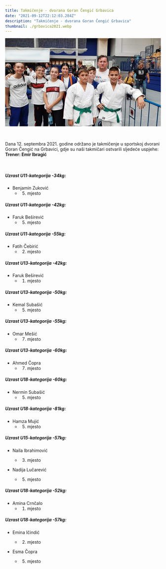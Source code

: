 ```yaml
---
title: Takmičenje - dvorana Goran Čengić Grbavica
date: "2021-09-12T22:12:03.284Z"
description: "Takmičenje - dvorana Goran Čengić Grbavica"
thumbnail: ./grbavica2021.webp
---
```


![Sarajevo turnir 2021](./grbavica2021.webp)

<br>

Dana 12. septembra 2021. godine održano je takmičenje u sportskoj dvorani Goran Čengić na Grbavici, gdje su naši takmičari ostvarili sljedeće uspjehe:
**Trener: Emir Ibragić**

<br>

##### Uzrast U11-kategorija -34kg:

- Benjamin Zuković
    - 5. mjesto

##### Uzrast U11-kategorija -42kg:

- Faruk Beširević
    - 5. mjesto

##### Uzrast U11-kategorija -55kg:

- Fatih Čebirić
    - 2. mjesto

##### Uzrast U13-kategorija -42kg:

- Faruk Beširević
    - 1. mjesto

##### Uzrast U13-kategorija -50kg:

- Kemal Subašić
    - 5. mjesto

##### Uzrast U13-kategorija -55kg:

- Omar Mešić
    - 7. mjesto

##### Uzrast U13-kategorija -60kg:

- Ahmed Čopra
    - 7. mjesto

##### Uzrast U18-kategorija -60kg:

- Nermin Subašić
    - 5. mjesto

##### Uzrast U18-kategorija -81kg:

- Hamza Mujić
    - 5. mjesto

##### Uzrast U15-kategorija -57kg:

- Naila Ibrahimović
    - 3. mjesto

- Nadija Lučarević
    - 5. mjesto

##### Uzrast U18-kategorija -52kg:

- Amina Crnčalo
    - 1. mjesto

##### Uzrast U18-kategorija -57kg:

- Emina Ičindić
    - 2. mjesto

- Esma Čopra
    - 5. mjesto

